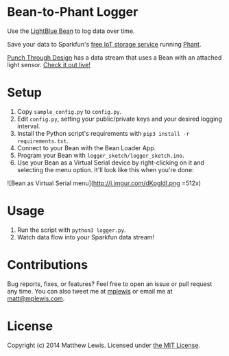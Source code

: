 # Bean-to-Phant Logger

Use the [LightBlue Bean](http://punchthrough.com/bean/) to log data over time.

Save your data to Sparkfun's [free IoT storage service](https://data.sparkfun.com/) running [Phant](http://phant.io/).

[Punch Through Design](http://punchthrough.com) has a data stream that uses a Bean with an attached light sensor. [Check it out live!](https://data.sparkfun.com/streams/4JJ8xKpVNEHqo4lKlx29)

# Setup

1. Copy `sample_config.py` to `config.py`.
2. Edit `config.py`, setting your public/private keys and your desired logging interval.
3. Install the Python script's requirements with `pip3 install -r requirements.txt`.
4. Connect to your Bean with the Bean Loader App.
5. Program your Bean with `logger_sketch/logger_sketch.ino`.
6. Use your Bean as a Virtual Serial device by right-clicking on it and selecting the menu option. It'll look like this when you're done:

![Bean as Virtual Serial menu](http://i.imgur.com/dKpgldI.png =512x)

# Usage

1. Run the script with `python3 logger.py`.
2. Watch data flow into your Sparkfun data stream!

# Contributions

Bug reports, fixes, or features? Feel free to open an issue or pull request any time. You can also tweet me at [mplewis](http://twitter.com/mplewis) or email me at [matt@mplewis.com](mailto:matt@mplewis.com).

# License

Copyright (c) 2014 Matthew Lewis. Licensed under [the MIT License](http://opensource.org/licenses/MIT).

